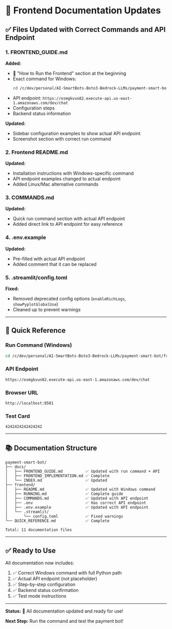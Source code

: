 # 📝 Frontend Documentation Updates

## ✅ Files Updated with Correct Commands and API Endpoint

### 1. FRONTEND_GUIDE.md
**Added:**
- 🚀 "How to Run the Frontend" section at the beginning
- Exact command for Windows: 
  ```bash
  cd /c/dev/personal/AI-SmartBots-Boto3-Bedrock-LLMs/payment-smart-bot/frontend && C:/Users/User/AppData/Local/Microsoft/WindowsApps/python3.13.exe -m streamlit run payment_bot_frontend.py
  ```
- API endpoint: `https://osmgkvun82.execute-api.us-east-1.amazonaws.com/dev/chat`
- Configuration steps
- Backend status information

**Updated:**
- Sidebar configuration examples to show actual API endpoint
- Screenshot section with correct run command

### 2. Frontend README.md
**Updated:**
- Installation instructions with Windows-specific command
- API endpoint examples changed to actual endpoint
- Added Linux/Mac alternative commands

### 3. COMMANDS.md
**Updated:**
- Quick run command section with actual API endpoint
- Added direct link to API endpoint for easy reference

### 4. .env.example
**Updated:**
- Pre-filled with actual API endpoint
- Added comment that it can be replaced

### 5. .streamlit/config.toml
**Fixed:**
- Removed deprecated config options (`enableRichLogs`, `showPyplotGlobalUse`)
- Cleaned up to prevent warnings

---

## 🔗 Quick Reference

### Run Command (Windows)
```bash
cd /c/dev/personal/AI-SmartBots-Boto3-Bedrock-LLMs/payment-smart-bot/frontend && C:/Users/User/AppData/Local/Microsoft/WindowsApps/python3.13.exe -m streamlit run payment_bot_frontend.py
```

### API Endpoint
```
https://osmgkvun82.execute-api.us-east-1.amazonaws.com/dev/chat
```

### Browser URL
```
http://localhost:8501
```

### Test Card
```
4242424242424242
```

---

## 📚 Documentation Structure

```
payment-smart-bot/
├── docs/
│   ├── FRONTEND_GUIDE.md          ✅ Updated with run command + API
│   ├── FRONTEND_IMPLEMENTATION.md ✅ Complete
│   └── INDEX.md                   ✅ Updated
├── frontend/
│   ├── README.md                  ✅ Updated with Windows command
│   ├── RUNNING.md                 ✅ Complete guide
│   ├── COMMANDS.md                ✅ Updated with API endpoint
│   ├── .env                       ✅ Has correct API endpoint
│   ├── .env.example               ✅ Updated with API endpoint
│   └── .streamlit/
│       └── config.toml            ✅ Fixed warnings
└── QUICK_REFERENCE.md             ✅ Complete

Total: 11 documentation files
```

---

## ✅ Ready to Use

All documentation now includes:
1. ✅ Correct Windows command with full Python path
2. ✅ Actual API endpoint (not placeholder)
3. ✅ Step-by-step configuration
4. ✅ Backend status confirmation
5. ✅ Test mode instructions

---

**Status:** 🎉 All documentation updated and ready for use!

**Next Step:** Run the command and test the payment bot!
